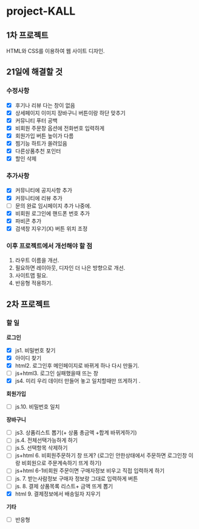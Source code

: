 # project-KALL
## 1차 프로젝트
HTML와 CSS를 이용하여 웹 사이트 디자인.

## 21일에 해결할 것
### 수정사항
- [x] 후기나 리뷰 다는 창이 없음 
- [x] 상세페이지 이미지 장바구니 버튼이랑 하단 맞추기
- [x] 커뮤니티 푸터 공백
- [x] 비회원 주문창 옵션에 전화번호 입력하게 
- [x] 회원가입 버튼 높이가 다름 
- [x] 찜기능 하트가 쏠려있음 
- [x] 다른상품추천 포인터
- [x] 할인 삭제

### 추가사항
- [x] 커뮤니티에 공지사항 추가
- [x] 커뮤니티에 리뷰 추가
- [ ] 문의 완료 임시페이지 추가 나중에.
- [x] 비회원 로그인에 핸드폰 번호 추가
- [x] 파비콘 추가
- [x] 검색창 지우기(X) 버튼 위치 조정

### 이후 프로젝트에서 개선해야 할 점
1. 라우트 이름을 개선.
1. 필요하면 레이아웃, 디자인 더 나은 방향으로 개선.
1. 사이트맵 필요.
1. 반응형 적용하기.

## 2차 프로젝트
### 할 일
**로그인**
- [x] js1. 비밀번호 찾기
- [x] 아이디 찾기
- [x] html2. 로그인후 메인페이지로  바뀌게 하나 다시 만들기.
- [ ] js+html3. 로그인 실패했을때 뜨는 창 
- [x] js4. 미리 우리 데이터 만들어 놓고 일치할때만 뜨게하기 . 

**회원가입**
- [ ] js.10. 비밀번호 일치

**장바구니**
- [ ] js3. 상품리스트 뽑기(+ 상품 총금액 +합계 바뀌게하기) 
- [ ] js.4. 전체선택가능하게 하기 
- [ ] js.5. 선택항목 삭제하기 
- [ ] js+html 6. 비회원주문하기 창 뜨게? (로그인 안한상태에서 주문하면 로그인창 이랑 비회원으로 주문계속하기 뜨게 하기) 
- [ ] js+html 6-1비회원 주문이면 구매자정보 비우고 직접 입력하게 하기 
- [ ] js. 7. 받는사람정보 구매자 정보랑 그대로 입력하게 버튼 
- [ ] js. 8. 결제 상품목록 리스트+ 금액 뜨게  뽑기 
- [x] html 9. 결제정보에서 배송일자 지우기

**기타**
- [ ] 반응형 